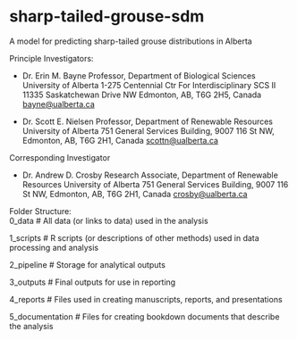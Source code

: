 # sharp-tailed-grouse-sdm
A model for predicting sharp-tailed grouse distributions in Alberta 

Principle Investigators: 
- Dr. Erin M. Bayne
  Professor, Department of Biological Sciences 
  University of Alberta 
  1-275 Centennial Ctr For Interdisciplinary SCS II 
  11335 Saskatchewan Drive NW
  Edmonton, AB, T6G 2H5, Canada 
  bayne@ualberta.ca
  
- Dr. Scott E. Nielsen 
  Professor, Department of Renewable Resources 
  University of Alberta
  751 General Services Building, 
  9007 116 St NW, 
  Edmonton, AB, T6G 2H1, Canada
  scottn@ualberta.ca
  
Corresponding Investigator
- Dr. Andrew D. Crosby
  Research Associate, Department of Renewable Resources
  University of Alberta
  751 General Services Building, 
  9007 116 St NW, 
  Edmonton, AB, T6G 2H1, Canada
  crosby@ualberta.ca

Folder Structure:  
0_data # All data (or links to data) used in the analysis  

1_scripts # R scripts (or descriptions of other methods) used in data processing and analysis  

2_pipeline # Storage for analytical outputs
 
3_outputs # Final outputs for use in reporting 

4_reports # Files used in creating manuscripts, reports, and presentations    

5_documentation # Files for creating bookdown documents that describe the analysis    

